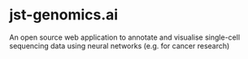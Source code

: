 # jst-genomics.ai
An open source web application to annotate and visualise single-cell sequencing data using neural networks (e.g. for cancer research) 
